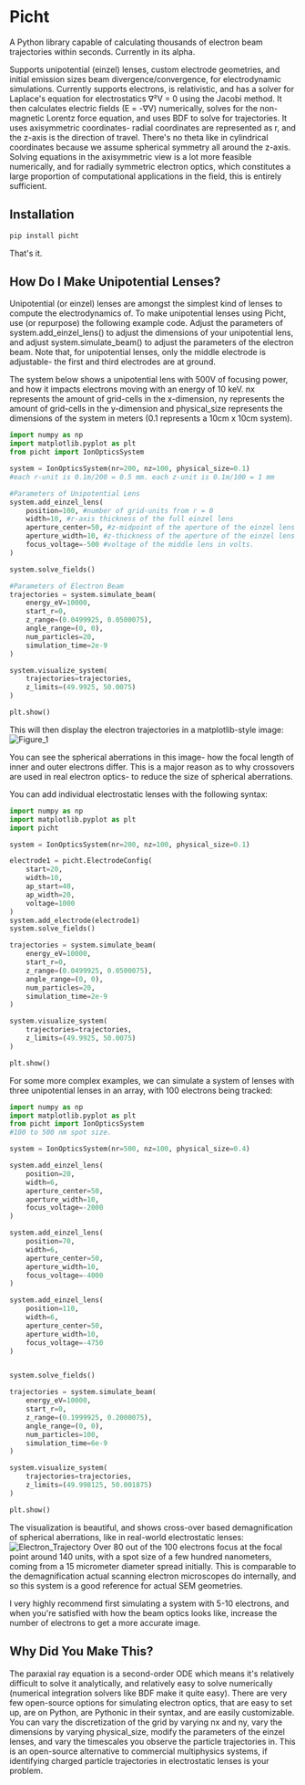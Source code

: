 # Picht

A Python library capable of calculating thousands of electron beam trajectories within seconds. Currently in its alpha. 

Supports unipotential (einzel) lenses, custom electrode geometries, and initial emission sizes beam divergence/convergence, for electrodynamic simulations. Currently supports electrons, is relativistic, and has a solver for Laplace's equation for electrostatics ∇²V = 0 using the Jacobi method. It then calculates electric fields (E = -∇V) numerically, solves for the non-magnetic Lorentz force equation, and uses BDF to solve for trajectories. It uses axisymmetric coordinates- radial coordinates are represented as r, and the z-axis is the direction of travel. There's no theta like in cylindrical coordinates because we assume spherical symmetry all around the z-axis. Solving equations in the axisymmetric view is a lot more feasible numerically, and for radially symmetric electron optics, which constitutes a large proportion of computational applications in the field, this is entirely sufficient.

## Installation
```bash
pip install picht
```
That's it.

## How Do I Make Unipotential Lenses?

Unipotential (or einzel) lenses are amongst the simplest kind of lenses to compute the electrodynamics of. To make unipotential lenses using Picht, use (or repurpose) the following example code. Adjust the parameters of system.add_einzel_lens() to adjust the dimensions of your unipotential lens, and adjust system.simulate_beam() to adjust the parameters of the electron beam. Note that, for unipotential lenses, only the middle electrode is adjustable- the first and third electrodes are at ground. 

The system below shows a unipotential lens with 500V of focusing power, and how it impacts electrons moving with an energy of 10 keV. nx represents the amount of grid-cells in the x-dimension, ny represents the amount of grid-cells in the y-dimension and physical_size represents the dimensions of the system in meters (0.1 represents a 10cm x 10cm system). 

```python
import numpy as np
import matplotlib.pyplot as plt
from picht import IonOpticsSystem

system = IonOpticsSystem(nr=200, nz=100, physical_size=0.1)
#each r-unit is 0.1m/200 = 0.5 mm. each z-unit is 0.1m/100 = 1 mm

#Parameters of Unipotential Lens
system.add_einzel_lens(
    position=100, #number of grid-units from r = 0
    width=10, #r-axis thickness of the full einzel lens
    aperture_center=50, #z-midpoint of the aperture of the einzel lens
    aperture_width=10, #z-thickness of the aperture of the einzel lens
    focus_voltage=-500 #voltage of the middle lens in volts.
)

system.solve_fields()

#Parameters of Electron Beam
trajectories = system.simulate_beam(
    energy_eV=10000,
    start_r=0,
    z_range=(0.0499925, 0.0500075),
    angle_range=(0, 0),
    num_particles=20, 
    simulation_time=2e-9
)

system.visualize_system(
    trajectories=trajectories,
    z_limits=(49.9925, 50.0075)
)

plt.show()
```

This will then display the electron trajectories in a matplotlib-style image:
![Figure_1](https://github.com/user-attachments/assets/4cf887fa-c9cb-4e6a-9aec-a8a68c11b858)

You can see the spherical aberrations in this image- how the focal length of inner and outer electrons differ. This is a major reason as to why crossovers are used in real electron optics- to reduce the size of spherical aberrations.

You can add individual electrostatic lenses with the following syntax:

```python
import numpy as np
import matplotlib.pyplot as plt
import picht

system = IonOpticsSystem(nr=200, nz=100, physical_size=0.1)

electrode1 = picht.ElectrodeConfig(
    start=20,
    width=10,
    ap_start=40,
    ap_width=20,
    voltage=1000
)
system.add_electrode(electrode1)
system.solve_fields()

trajectories = system.simulate_beam(
    energy_eV=10000,
    start_r=0,
    z_range=(0.0499925, 0.0500075),
    angle_range=(0, 0),
    num_particles=20, 
    simulation_time=2e-9
)

system.visualize_system(
    trajectories=trajectories,
    z_limits=(49.9925, 50.0075)
)

plt.show()
```

For some more complex examples, we can simulate a system of lenses with three unipotential lenses in an array, with 100 electrons being tracked:
```python
import numpy as np
import matplotlib.pyplot as plt
from picht import IonOpticsSystem
#100 to 500 nm spot size.

system = IonOpticsSystem(nr=500, nz=100, physical_size=0.4)

system.add_einzel_lens(
    position=20, 
    width=6, 
    aperture_center=50, 
    aperture_width=10, 
    focus_voltage=-2000
)

system.add_einzel_lens(
    position=70, 
    width=6, 
    aperture_center=50, 
    aperture_width=10, 
    focus_voltage=-4000
)

system.add_einzel_lens(
    position=110, 
    width=6, 
    aperture_center=50, 
    aperture_width=10, 
    focus_voltage=-4750
)


system.solve_fields()

trajectories = system.simulate_beam(
    energy_eV=10000,
    start_r=0,
    z_range=(0.1999925, 0.2000075),
    angle_range=(0, 0),
    num_particles=100,
    simulation_time=6e-9
)

system.visualize_system(
    trajectories=trajectories,
    z_limits=(49.998125, 50.001875)
)

plt.show()
```

The visualization is beautiful, and shows cross-over based demagnification of spherical aberrations, like in real-world electrostatic lenses:
![Electron_Trajectory](https://github.com/user-attachments/assets/c7624809-dc87-4094-83ca-65bb778f4e36)
Over 80 out of the 100 electrons focus at the focal point around 140 units, with a spot size of a few hundred nanometers, coming from a 15 micrometer diameter spread initially. This is comparable to the demagnification actual scanning electron microscopes do internally, and so this system is a good reference for actual SEM geometries. 

I very highly recommend first simulating a system with 5-10 electrons, and when you're satisfied with how the beam optics looks like, increase the number of electrons to get a more accurate image.

## Why Did You Make This?

The paraxial ray equation is a second-order ODE which means it's relatively difficult to solve it analytically, and relatively easy to solve numerically (numerical integration solvers like BDF make it quite easy). There are very few open-source options for simulating electron optics, that are easy to set up, are on Python, are Pythonic in their syntax, and are easily customizable. You can vary the discretization of the grid by varying nx and ny, vary the dimensions by varying physical_size, modify the parameters of the einzel lenses, and vary the timescales you observe the particle trajectories in. This is an open-source alternative to commercial multiphysics systems, if identifying charged particle trajectories in electrostatic lenses is your problem. 
